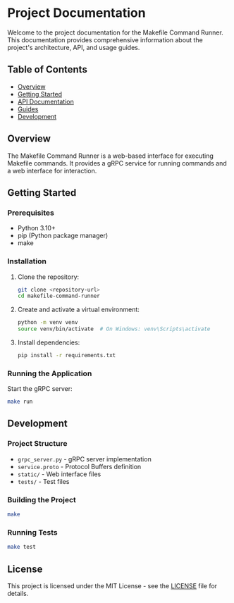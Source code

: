 # Project Documentation

Welcome to the project documentation for the Makefile Command Runner. This documentation provides comprehensive information about the project's architecture, API, and usage guides.

## Table of Contents

- [Overview](#overview)
- [Getting Started](#getting-started)
- [API Documentation](/docs/api/README.md)
- [Guides](/docs/guides/README.md)
- [Development](#development)

## Overview

The Makefile Command Runner is a web-based interface for executing Makefile commands. It provides a gRPC service for running commands and a web interface for interaction.

## Getting Started

### Prerequisites

- Python 3.10+
- pip (Python package manager)
- make

### Installation

1. Clone the repository:
   ```bash
   git clone <repository-url>
   cd makefile-command-runner
   ```

2. Create and activate a virtual environment:
   ```bash
   python -m venv venv
   source venv/bin/activate  # On Windows: venv\Scripts\activate
   ```

3. Install dependencies:
   ```bash
   pip install -r requirements.txt
   ```

### Running the Application

Start the gRPC server:
```bash
make run
```

## Development

### Project Structure

- `grpc_server.py` - gRPC server implementation
- `service.proto` - Protocol Buffers definition
- `static/` - Web interface files
- `tests/` - Test files

### Building the Project

```bash
make
```

### Running Tests

```bash
make test
```

## License

This project is licensed under the MIT License - see the [LICENSE](LICENSE) file for details.
